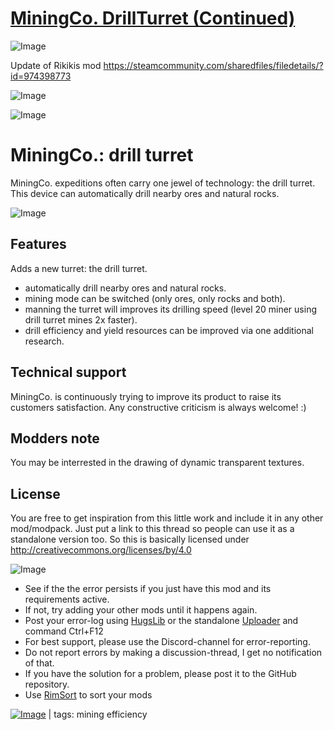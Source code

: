 # [MiningCo. DrillTurret (Continued)](https://steamcommunity.com/sharedfiles/filedetails/?id=3258344832)

![Image](https://i.imgur.com/buuPQel.png)

Update of Rikikis mod https://steamcommunity.com/sharedfiles/filedetails/?id=974398773

![Image](https://i.imgur.com/pufA0kM.png)
	
![Image](https://i.imgur.com/Z4GOv8H.png)

# MiningCo.: drill turret


MiningCo. expeditions often carry one jewel of technology: the drill turret. This device can automatically drill nearby ores and natural rocks.

![Image](https://i.imgur.com/NljwbRW.png)

## Features

Adds a new turret: the drill turret.


- automatically drill nearby ores and natural rocks.
- mining mode can be switched (only ores, only rocks and both).
- manning the turret will improves its drilling speed (level 20 miner using drill turret mines 2x faster).
- drill efficiency and yield resources can be improved via one additional research.



## Technical support

MiningCo. is continuously trying to improve its product to raise its customers satisfaction.
Any constructive criticism is always welcome! :)

## Modders note

You may be interrested in the drawing of dynamic transparent textures.

## License

You are free to get inspiration from this little work and include it in any other mod/modpack. Just put a link to this thread so people can use it as a standalone version too.
So this is basically licensed under http://creativecommons.org/licenses/by/4.0

![Image](https://i.imgur.com/PwoNOj4.png)



-  See if the the error persists if you just have this mod and its requirements active.
-  If not, try adding your other mods until it happens again.
-  Post your error-log using [HugsLib](https://steamcommunity.com/workshop/filedetails/?id=818773962) or the standalone [Uploader](https://steamcommunity.com/sharedfiles/filedetails/?id=2873415404) and command Ctrl+F12
-  For best support, please use the Discord-channel for error-reporting.
-  Do not report errors by making a discussion-thread, I get no notification of that.
-  If you have the solution for a problem, please post it to the GitHub repository.
-  Use [RimSort](https://github.com/RimSort/RimSort/releases/latest) to sort your mods

 

[![Image](https://img.shields.io/github/v/release/emipa606/MiningCoDrillTurret?label=latest%20version&style=plastic&color=9f1111&labelColor=black)](https://steamcommunity.com/sharedfiles/filedetails/changelog/3258344832) | tags:  mining efficiency
